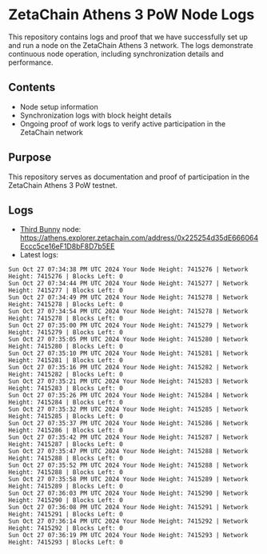 # ZetaChain Athens 3 PoW Node Logs
This repository contains logs and proof that we have successfully set up and run a node on the ZetaChain Athens 3 network. The logs demonstrate continuous node operation, including synchronization details and performance.

## Contents
- Node setup information
- Synchronization logs with block height details
- Ongoing proof of work logs to verify active participation in the ZetaChain network

## Purpose
This repository serves as documentation and proof of participation in the ZetaChain Athens 3 PoW testnet.

## Logs

- [Third Bunny](https://thirdbunny.xyz/) node: https://athens.explorer.zetachain.com/address/0x225254d35dE666064Eccc5ce16eF1D8bF8D7b5EE
- Latest logs:
```
Sun Oct 27 07:34:38 PM UTC 2024 Your Node Height: 7415276 | Network Height: 7415276 | Blocks Left: 0
Sun Oct 27 07:34:44 PM UTC 2024 Your Node Height: 7415277 | Network Height: 7415277 | Blocks Left: 0
Sun Oct 27 07:34:49 PM UTC 2024 Your Node Height: 7415278 | Network Height: 7415278 | Blocks Left: 0
Sun Oct 27 07:34:54 PM UTC 2024 Your Node Height: 7415278 | Network Height: 7415278 | Blocks Left: 0
Sun Oct 27 07:35:00 PM UTC 2024 Your Node Height: 7415279 | Network Height: 7415279 | Blocks Left: 0
Sun Oct 27 07:35:05 PM UTC 2024 Your Node Height: 7415280 | Network Height: 7415280 | Blocks Left: 0
Sun Oct 27 07:35:10 PM UTC 2024 Your Node Height: 7415281 | Network Height: 7415281 | Blocks Left: 0
Sun Oct 27 07:35:16 PM UTC 2024 Your Node Height: 7415282 | Network Height: 7415282 | Blocks Left: 0
Sun Oct 27 07:35:21 PM UTC 2024 Your Node Height: 7415283 | Network Height: 7415283 | Blocks Left: 0
Sun Oct 27 07:35:26 PM UTC 2024 Your Node Height: 7415284 | Network Height: 7415284 | Blocks Left: 0
Sun Oct 27 07:35:32 PM UTC 2024 Your Node Height: 7415285 | Network Height: 7415285 | Blocks Left: 0
Sun Oct 27 07:35:37 PM UTC 2024 Your Node Height: 7415286 | Network Height: 7415286 | Blocks Left: 0
Sun Oct 27 07:35:42 PM UTC 2024 Your Node Height: 7415287 | Network Height: 7415287 | Blocks Left: 0
Sun Oct 27 07:35:47 PM UTC 2024 Your Node Height: 7415288 | Network Height: 7415288 | Blocks Left: 0
Sun Oct 27 07:35:52 PM UTC 2024 Your Node Height: 7415288 | Network Height: 7415288 | Blocks Left: 0
Sun Oct 27 07:35:58 PM UTC 2024 Your Node Height: 7415289 | Network Height: 7415289 | Blocks Left: 0
Sun Oct 27 07:36:03 PM UTC 2024 Your Node Height: 7415290 | Network Height: 7415290 | Blocks Left: 0
Sun Oct 27 07:36:08 PM UTC 2024 Your Node Height: 7415291 | Network Height: 7415291 | Blocks Left: 0
Sun Oct 27 07:36:14 PM UTC 2024 Your Node Height: 7415292 | Network Height: 7415292 | Blocks Left: 0
Sun Oct 27 07:36:19 PM UTC 2024 Your Node Height: 7415293 | Network Height: 7415293 | Blocks Left: 0
```
